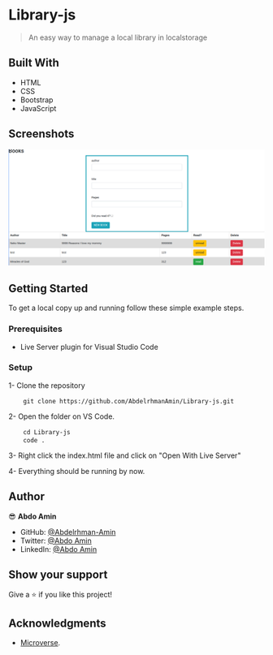 # Library-js
>An easy way to manage a local library in localstorage

## Built With

- HTML
- CSS
- Bootstrap
- JavaScript

## Screenshots

![screneshot](./screen.png)

## Getting Started


To get a local copy up and running follow these simple example steps.

### Prerequisites

- Live Server plugin for Visual Studio Code 

### Setup

1- Clone the repository
```
    git clone https://github.com/AbdelrhmanAmin/Library-js.git
```

2- Open the folder on VS Code. 
```
    cd Library-js
    code .
```

3- Right click the index.html file and click on "Open With Live Server"

4- Everything should be running by now. 


## Author

😎 **Abdo Amin**

- GitHub: [@Abdelrhman-Amin](https://github.com/AbdelrhmanAmin)
- Twitter: [@Abdo Amin](https://twitter.com/AbdoAmi60489112)
- LinkedIn: [@Abdo Amin](https://www.linkedin.com/in/abdoamin/)

## Show your support

Give a ⭐️ if you like this project!

## Acknowledgments

- [Microverse](https://www.microverse.org/).
